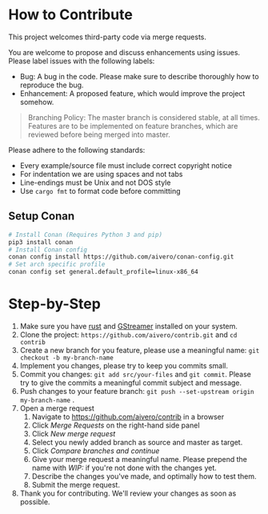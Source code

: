 # How to Contribute

This project welcomes third-party code via merge requests.

You are welcome to propose and discuss enhancements using issues. Please label issues with the following labels:

- Bug: A bug in the code. Please make sure to describe thoroughly how to reproduce the bug.
- Enhancement: A proposed feature, which would improve the project somehow.

> Branching Policy: The master branch is considered stable, at all times. Features are to be implemented on feature
> branches, which are reviewed before being merged into master.

Please adhere to the following standards:

- Every example/source file must include correct copyright notice
- For indentation we are using spaces and not tabs
- Line-endings must be Unix and not DOS style
- Use `cargo fmt` to format code before committing

## Setup Conan

```bash
# Install Conan (Requires Python 3 and pip)
pip3 install conan
# Install Conan config
conan config install https://github.com/aivero/conan-config.git
# Set arch specific profile
conan config set general.default_profile=linux-x86_64
```

# Step-by-Step

1. Make sure you have [rust](https://www.rust-lang.org/) and [GStreamer](https://gstreamer.freedesktop.org/documentation/installing/index.html?gi-language=c) installed on your system.
2. Clone the project: `https://github.com/aivero/contrib.git` and `cd contrib`
3. Create a new branch for you feature, please use a meaningful name: `git checkout -b my-branch-name`
4. Implement you changes, please try to keep you commits small.
5. Commit you changes: `git add src/your-files` and `git commit`. Please try to give the commits a meaningful commit subject and message.
6. Push changes to your feature branch: `git push --set-upstream origin my-branch-name` .
7. Open a merge request
   1. Navigate to https://github.com/aivero/contrib in a browser
   2. Click _Merge Requests_ on the right-hand side panel
   3. Click _New merge request_
   4. Select you newly added branch as source and master as target.
   5. Click _Compare branches and continue_
   6. Give your merge request a meaningful name. Please prepend the name with _WIP:_ if you're not done with the changes yet.
   7. Describe the changes you've made, and optimally how to test them.
   8. Submit the merge request.
8. Thank you for contributing. We'll review your changes as soon as possible.
